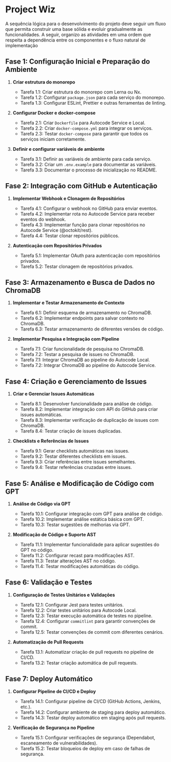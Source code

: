 # Project Wiz

A sequência lógica para o desenvolvimento do projeto deve seguir um fluxo que permita construir uma base sólida e evoluir gradualmente as funcionalidades. A seguir, organizo as atividades em uma ordem que respeita a dependência entre os componentes e o fluxo natural de implementação

## **Fase 1: Configuração Inicial e Preparação do Ambiente**

1. **Criar estrutura do monorepo**
   - Tarefa 1.1: Criar estrutura do monorepo com Lerna ou Nx.
   - Tarefa 1.2: Configurar `package.json` para cada serviço do monorepo.
   - Tarefa 1.3: Configurar ESLint, Prettier e outras ferramentas de linting.

2. **Configurar Docker e docker-compose**
   - Tarefa 2.1: Criar `Dockerfile` para Autocode Service e Local.
   - Tarefa 2.2: Criar `docker-compose.yml` para integrar os serviços.
   - Tarefa 2.3: Testar `docker-compose` para garantir que todos os serviços iniciam corretamente.

3. **Definir e configurar variáveis de ambiente**
   - Tarefa 3.1: Definir as variáveis de ambiente para cada serviço.
   - Tarefa 3.2: Criar um `.env.example` para documentar as variáveis.
   - Tarefa 3.3: Documentar o processo de inicialização no README.

## **Fase 2: Integração com GitHub e Autenticação**

1. **Implementar Webhook e Clonagem de Repositórios**
   - Tarefa 4.1: Configurar o webhook no GitHub para enviar eventos.
   - Tarefa 4.2: Implementar rota no Autocode Service para receber eventos do webhook.
   - Tarefa 4.3: Implementar função para clonar repositórios no Autocode Service (@octokit/rest).
   - Tarefa 4.4: Testar clonar repositórios públicos.

2. **Autenticação com Repositórios Privados**
   - Tarefa 5.1: Implementar OAuth para autenticação com repositórios privados.
   - Tarefa 5.2: Testar clonagem de repositórios privados.

## **Fase 3: Armazenamento e Busca de Dados no ChromaDB**

1. **Implementar e Testar Armazenamento de Contexto**
   - Tarefa 6.1: Definir esquema de armazenamento no ChromaDB.
   - Tarefa 6.2: Implementar endpoints para salvar contexto no ChromaDB.
   - Tarefa 6.3: Testar armazenamento de diferentes versões de código.

2. **Implementar Pesquisa e Integração com Pipeline**
   - Tarefa 7.1: Criar funcionalidade de pesquisa no ChromaDB.
   - Tarefa 7.2: Testar a pesquisa de issues no ChromaDB.
   - Tarefa 7.1: Integrar ChromaDB ao pipeline do Autocode Local.
   - Tarefa 7.2: Integrar ChromaDB ao pipeline do Autocode Service.

## **Fase 4: Criação e Gerenciamento de Issues**

1. **Criar e Gerenciar Issues Automáticas**
   - Tarefa 8.1: Desenvolver funcionalidade para análise de código.
   - Tarefa 8.2: Implementar integração com API do GitHub para criar issues automáticas.
   - Tarefa 8.3: Implementar verificação de duplicação de issues com ChromaDB.
   - Tarefa 8.4: Testar criação de issues duplicadas.

2. **Checklists e Referências de Issues**
   - Tarefa 9.1: Gerar checklists automáticas nas issues.
   - Tarefa 9.2: Testar diferentes checklists em issues.
   - Tarefa 9.3: Criar referências entre issues semelhantes.
   - Tarefa 9.4: Testar referências cruzadas entre issues.

## **Fase 5: Análise e Modificação de Código com GPT**

1. **Análise de Código via GPT**
    - Tarefa 10.1: Configurar integração com GPT para análise de código.
    - Tarefa 10.2: Implementar análise estática básica com GPT.
    - Tarefa 10.3: Testar sugestões de melhorias via GPT.

2. **Modificação de Código e Suporte AST**
    - Tarefa 11.1: Implementar funcionalidade para aplicar sugestões do GPT no código.
    - Tarefa 11.2: Configurar recast para modificações AST.
    - Tarefa 11.3: Testar alterações AST no código.
    - Tarefa 11.4: Testar modificações automáticas do código.

## **Fase 6: Validação e Testes**

1. **Configuração de Testes Unitários e Validações**
    - Tarefa 12.1: Configurar Jest para testes unitários.
    - Tarefa 12.2: Criar testes unitários para Autocode Local.
    - Tarefa 12.3: Testar execução automática de testes no pipeline.
    - Tarefa 12.4: Configurar `commitlint` para garantir convenções de commit.
    - Tarefa 12.5: Testar convenções de commit com diferentes cenários.

2. **Automatização de Pull Requests**
    - Tarefa 13.1: Automatizar criação de pull requests no pipeline de CI/CD.
    - Tarefa 13.2: Testar criação automática de pull requests.

## **Fase 7: Deploy Automático**

1. **Configurar Pipeline de CI/CD e Deploy**
    - Tarefa 14.1: Configurar pipeline de CI/CD (GitHub Actions, Jenkins, etc.).
    - Tarefa 14.2: Configurar ambiente de staging para deploy automático.
    - Tarefa 14.3: Testar deploy automático em staging após pull requests.

2. **Verificação de Segurança no Pipeline**
    - Tarefa 15.1: Configurar verificações de segurança (Dependabot, escaneamento de vulnerabilidades).
    - Tarefa 15.2: Testar bloqueios de deploy em caso de falhas de segurança.
